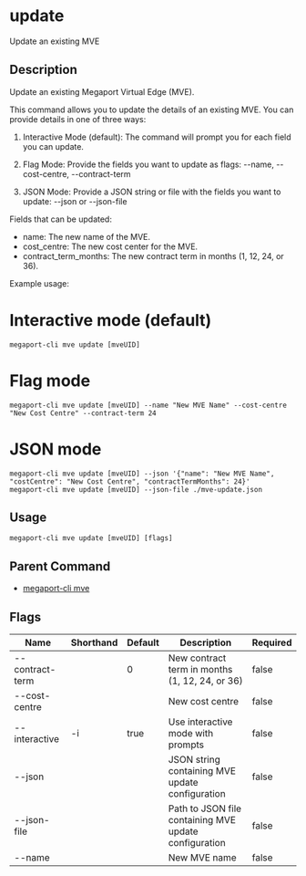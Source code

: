 # update

Update an existing MVE

## Description

Update an existing Megaport Virtual Edge (MVE).

This command allows you to update the details of an existing MVE.
You can provide details in one of three ways:

1. Interactive Mode (default):
 The command will prompt you for each field you can update.

2. Flag Mode:
 Provide the fields you want to update as flags:
   --name, --cost-centre, --contract-term

3. JSON Mode:
 Provide a JSON string or file with the fields you want to update:
   --json <json-string> or --json-file <path>

Fields that can be updated:
- name: The new name of the MVE.
- cost_centre: The new cost center for the MVE.
- contract_term_months: The new contract term in months (1, 12, 24, or 36).

Example usage:

# Interactive mode (default)
```
megaport-cli mve update [mveUID]
```

# Flag mode
```
megaport-cli mve update [mveUID] --name "New MVE Name" --cost-centre "New Cost Centre" --contract-term 24
```

# JSON mode
```
megaport-cli mve update [mveUID] --json '{"name": "New MVE Name", "costCentre": "New Cost Centre", "contractTermMonths": 24}'
megaport-cli mve update [mveUID] --json-file ./mve-update.json
```



## Usage

```
megaport-cli mve update [mveUID] [flags]
```



## Parent Command

* [megaport-cli mve](mve.md)




## Flags

| Name | Shorthand | Default | Description | Required |
|------|-----------|---------|-------------|----------|
| --contract-term |  | 0 | New contract term in months (1, 12, 24, or 36) | false |
| --cost-centre |  |  | New cost centre | false |
| --interactive | -i | true | Use interactive mode with prompts | false |
| --json |  |  | JSON string containing MVE update configuration | false |
| --json-file |  |  | Path to JSON file containing MVE update configuration | false |
| --name |  |  | New MVE name | false |



